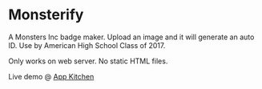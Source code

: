 # Monsterify
A Monsters Inc badge maker. Upload an image and it will generate an auto ID. Use by American High School Class of 2017. 

Only works on web server. No static HTML files.

Live demo @ <a href="appkitchen.xyz/monsterify">App Kitchen</href>
